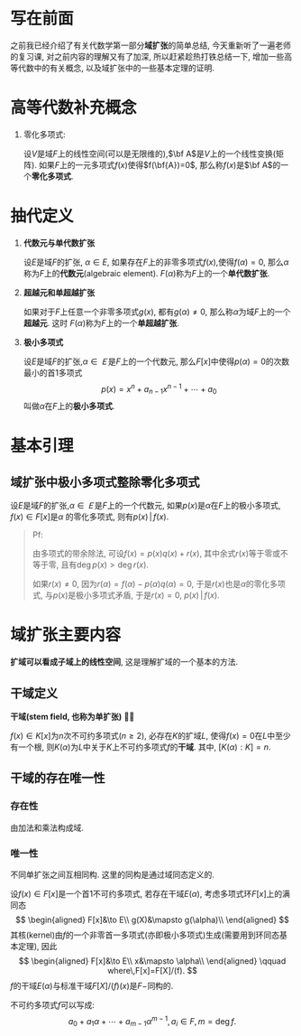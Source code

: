 # 写在前面

之前我已经介绍了有关代数学第一部分**域扩张**的简单总结, 今天重新听了一遍老师的复习课, 对之前内容的理解又有了加深, 所以赶紧趁热打铁总结一下, 增加一些高等代数中的有关概念, 以及域扩张中的一些基本定理的证明. 

# 高等代数补充概念



1.   零化多项式: 

     设$V$是域$F$上的线性空间(可以是无限维的),$\bf A$是$V$上的一个线性变换(矩阵). 如果$F$上的一元多项式$f(x)$使得$f(\bf{A})=0$, 那么称$f(x)$是$\bf A$的一个**零化多项式**.






# 抽代定义

1.   **代数元与单代数扩张**

     设$E$是域$F$的扩张, $\alpha\in E$, 如果存在$F$上的非零多项式$f(x)$,使得$f(\alpha)=0$, 那么$\alpha$称为$F$上的**代数元**(algebraic element). $F(\alpha)$称为$F$上的一个**单代数扩张**.

2.   **超越元和单超越扩张**

     如果对于$F$上任意一个非零多项式$g(x)$, 都有$g(\alpha)\not=0$, 那么称$\alpha$为域$F$上的一个**超越元**. 这时 $F(\alpha)$称为$F$上的一个**单超越扩张**.

3.   **极小多项式**

     设$E$是域$F$的扩张,$\alpha\in Ｅ$是$F$上的一个代数元, 那么$F[x]$中使得$p(\alpha)=0$的次数最小的首1多项式
     $$
     p(x)=x^n+a_{n-1}x^{n-1}+\cdots+a_0
     $$
     叫做$\alpha$在$F$上的**极小多项式**.



# 基本引理

## 域扩张中极小多项式整除零化多项式

设$E$是域$F$的扩张,$\alpha\in Ｅ$是$F$上的一个代数元, 如果$p(x)$是$\alpha$在$F$上的极小多项式, $f(x)\in F[x]$是$\alpha$ 的零化多项式, 则有$p(x)\,|\,f(x)$. 

>   Pf:
>
>   由多项式的带余除法, 可设$f(x)=p(x)q(x)+r(x)$, 其中余式$r(x)$等于零或不等于零, 且有$\deg p(x)>\deg r(x)$. 
>
>   如果$r(x)\ne0$, 因为$r(\alpha)=f(\alpha)-p(\alpha)q(\alpha)=0$, 于是$r(x)$也是$\alpha$的零化多项式, 与$p(x)$是极小多项式矛盾, 于是$r(x)=0$, $p(x)\,|\,f(x)$.



# 域扩张主要内容

**扩域可以看成子域上的线性空间**, 这是理解扩域的一个基本的方法.

## 干域定义

**干域(stem field, 也称为单扩张)** 

$f(x)\in K[x]$为$n$次不可约多项式($n\geqslant2$), 必存在$K$的扩域$L$, 使得$f(x)=0$在$L$中至少有一个根, 则$K(\alpha)$为$L$中关于$K$上不可约多项式$f$的**干域**. 其中, $[K(\alpha):K]=n$.



## 干域的存在唯一性

### 存在性

由加法和乘法构成域.

### 唯一性

不同单扩张之间互相同构. 这里的同构是通过域同态定义的.

设$f(x)\in F[x]$是一个首1不可约多项式, 若存在干域$E(\alpha)$, 考虑多项式环$F[x]$上的满同态
$$
\begin{aligned}
F[x]&\to E\\
g(X)&\mapsto g(\alpha)\\
\end{aligned}
$$
其核(kernel)由$f$的一个非零首一多项式(亦即极小多项式)生成(需要用到环同态基本定理), 因此
$$
\begin{aligned}
F[x]&\to E\\
x&\mapsto \alpha\\
\end{aligned}
\qquad
where\,F[x]=F[X]/(f).
$$
$f$的干域$E(\alpha)$与标准干域$F[X]/(f)(x)$是$F-$同构的.

不可约多项式$f$可以写成:
$$
a_0+a_1\alpha+\cdots+a_{m-1}\alpha^{m-1}, a_i\in F, m=\deg f.
$$



